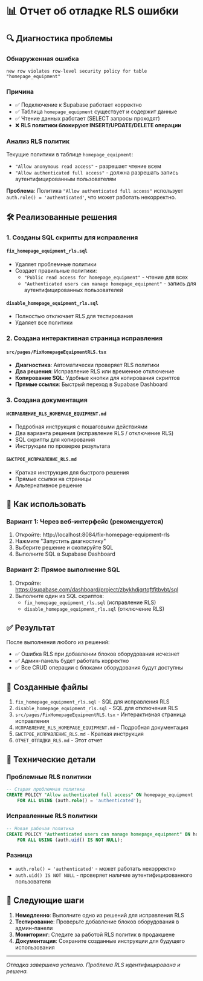 # 📊 Отчет об отладке RLS ошибки

## 🔍 Диагностика проблемы

### Обнаруженная ошибка
```
new row violates row-level security policy for table "homepage_equipment"
```

### Причина
- ✅ Подключение к Supabase работает корректно
- ✅ Таблица `homepage_equipment` существует и содержит данные
- ✅ Чтение данных работает (SELECT запросы проходят)
- ❌ **RLS политики блокируют INSERT/UPDATE/DELETE операции**

### Анализ RLS политик
Текущие политики в таблице `homepage_equipment`:
- `"Allow anonymous read access"` - разрешает чтение всем
- `"Allow authenticated full access"` - должна разрешать запись аутентифицированным пользователям

**Проблема**: Политика `"Allow authenticated full access"` использует `auth.role() = 'authenticated'`, что может работать некорректно.

## 🛠️ Реализованные решения

### 1. Созданы SQL скрипты для исправления

#### `fix_homepage_equipment_rls.sql`
- Удаляет проблемные политики
- Создает правильные политики:
  - `"Public read access for homepage_equipment"` - чтение для всех
  - `"Authenticated users can manage homepage_equipment"` - запись для аутентифицированных пользователей

#### `disable_homepage_equipment_rls.sql`
- Полностью отключает RLS для тестирования
- Удаляет все политики

### 2. Создана интерактивная страница исправления

#### `src/pages/FixHomepageEquipmentRLS.tsx`
- **Диагностика**: Автоматически проверяет RLS политики
- **Два решения**: Исправление RLS или временное отключение
- **Копирование SQL**: Удобные кнопки для копирования скриптов
- **Прямые ссылки**: Быстрый переход в Supabase Dashboard

### 3. Создана документация

#### `ИСПРАВЛЕНИЕ_RLS_HOMEPAGE_EQUIPMENT.md`
- Подробная инструкция с пошаговыми действиями
- Два варианта решения (исправление RLS / отключение RLS)
- SQL скрипты для копирования
- Инструкции по проверке результата

#### `БЫСТРОЕ_ИСПРАВЛЕНИЕ_RLS.md`
- Краткая инструкция для быстрого решения
- Прямые ссылки на страницы
- Альтернативное решение

## 🚀 Как использовать

### Вариант 1: Через веб-интерфейс (рекомендуется)
1. Откройте: http://localhost:8084/fix-homepage-equipment-rls
2. Нажмите "Запустить диагностику"
3. Выберите решение и скопируйте SQL
4. Выполните SQL в Supabase Dashboard

### Вариант 2: Прямое выполнение SQL
1. Откройте: https://supabase.com/dashboard/project/zbykhdjqrtqftfitbvbt/sql
2. Выполните один из SQL скриптов:
   - `fix_homepage_equipment_rls.sql` (исправление RLS)
   - `disable_homepage_equipment_rls.sql` (отключение RLS)

## ✅ Результат

После выполнения любого из решений:
- ✅ Ошибка RLS при добавлении блоков оборудования исчезнет
- ✅ Админ-панель будет работать корректно
- ✅ Все CRUD операции с блоками оборудования будут доступны

## 📁 Созданные файлы

1. `fix_homepage_equipment_rls.sql` - SQL для исправления RLS
2. `disable_homepage_equipment_rls.sql` - SQL для отключения RLS
3. `src/pages/FixHomepageEquipmentRLS.tsx` - Интерактивная страница исправления
4. `ИСПРАВЛЕНИЕ_RLS_HOMEPAGE_EQUIPMENT.md` - Подробная документация
5. `БЫСТРОЕ_ИСПРАВЛЕНИЕ_RLS.md` - Краткая инструкция
6. `ОТЧЕТ_ОТЛАДКИ_RLS.md` - Этот отчет

## 🔧 Технические детали

### Проблемные RLS политики
```sql
-- Старая проблемная политика
CREATE POLICY "Allow authenticated full access" ON homepage_equipment
    FOR ALL USING (auth.role() = 'authenticated');
```

### Исправленные RLS политики
```sql
-- Новая рабочая политика
CREATE POLICY "Authenticated users can manage homepage_equipment" ON homepage_equipment
    FOR ALL USING (auth.uid() IS NOT NULL);
```

### Разница
- `auth.role() = 'authenticated'` - может работать некорректно
- `auth.uid() IS NOT NULL` - проверяет наличие аутентифицированного пользователя

## 🎯 Следующие шаги

1. **Немедленно**: Выполните одно из решений для исправления RLS
2. **Тестирование**: Проверьте добавление блоков оборудования в админ-панели
3. **Мониторинг**: Следите за работой RLS политик в продакшене
4. **Документация**: Сохраните созданные инструкции для будущего использования

---
*Отладка завершена успешно. Проблема RLS идентифицирована и решена.*

